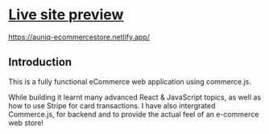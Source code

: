 
# [Live site preview](https://auniq-ecommercestore.netlify.app/ "Live site preveiw Auniq e-commerce store")

https://auniq-ecommercestore.netlify.app/

## Introduction

This is a fully functional eCommerce web application using commerce.js.

While building it learnt many advanced React & JavaScript topics, as well as how to use Stripe for card transactions. I have also intergrated Commerce.js, for backend and to provide the actual feel of an e-commerce web store!

